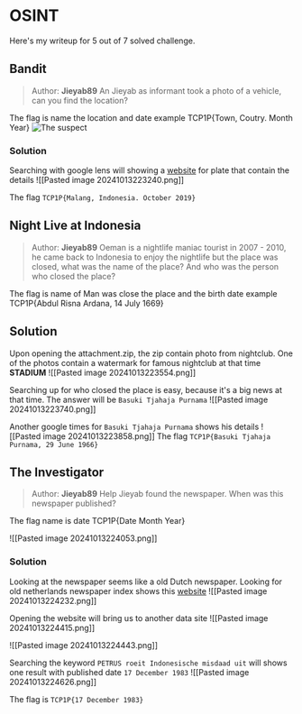 # OSINT

Here's my writeup for 5 out of 7 solved challenge.

## Bandit

>Author: **Jieyab89**
>An Jieyab as informant took a photo of a vehicle, can you find the location?

The flag is name the location and date example TCP1P{Town, Coutry. Month Year}
![The suspect](/img/suspect.jpg)
### Solution

Searching with google lens will showing a [website](https://platesmania.com/id/nomer24795105) for plate that contain the details
![[Pasted image 20241013223240.png]]

The flag `TCP1P{Malang, Indonesia. October 2019}`

## Night Live at Indonesia

> Author: **Jieyab89**
> Oeman is a nightlife maniac tourist in 2007 - 2010, he came back to Indonesia to enjoy the nightlife but the place was closed, what was the name of the place? And who was the person who closed the place?

The flag is name of Man was close the place and the birth date example TCP1P{Abdul Risna Ardana, 14 July 1669}

## Solution

Upon opening the attachment.zip, the zip contain photo from nightclub. One of the photos contain a watermark for famous nightclub at that time **STADIUM**
![[Pasted image 20241013223554.png]]

Searching up for who closed the place is easy, because it's a big news at that time. The answer will be `Basuki Tjahaja Purnama`
![[Pasted image 20241013223740.png]]

Another google times for `Basuki Tjahaja Purnama` shows his details
![[Pasted image 20241013223858.png]]
The flag `TCP1P{Basuki Tjahaja Purnama, 29 June 1966}`

## The Investigator

>Author: **Jieyab89**
>Help Jieyab found the newspaper. When was this newspaper published?

The flag name is date TCP1P{Date Month Year}

![[Pasted image 20241013224053.png]]

### Solution

Looking at the newspaper seems like a old Dutch newspaper. Looking for old netherlands newspaper index shows this [website](https://www.kb.nl/en/research-find/datasets/delpher-newspapers)
![[Pasted image 20241013224232.png]]


Opening the website will bring us to another data site
![[Pasted image 20241013224415.png]]

![[Pasted image 20241013224443.png]]

Searching the keyword `PETRUS roeit Indonesische misdaad uit` will shows one result with published date `17 December 1983`
![[Pasted image 20241013224626.png]]

The flag is `TCP1P{17 December 1983}`

## 